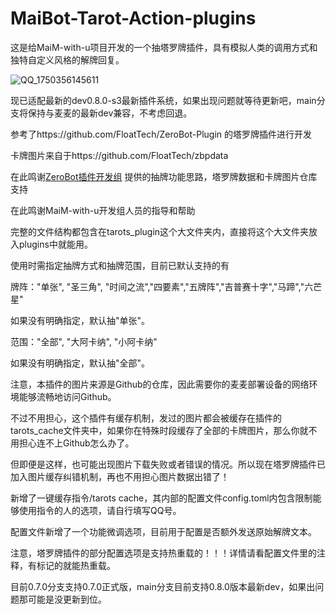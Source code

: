 # MaiBot-Tarot-Action-plugins
这是给MaiM-with-u项目开发的一个抽塔罗牌插件，具有模拟人类的调用方式和独特自定义风格的解牌回复。

![QQ_1750356145611](https://github.com/user-attachments/assets/baad7ac1-b064-4576-8aa8-0449b47e82a6)


现已适配最新的dev0.8.0-s3最新插件系统，如果出现问题就等待更新吧，main分支将保持与麦麦的最新dev兼容，不考虑回退。

参考了https://github.com/FloatTech/ZeroBot-Plugin
的塔罗牌插件进行开发

卡牌图片来自于https://github.com/FloatTech/zbpdata

在此鸣谢[ZeroBot插件开发组](https://github.com/FloatTech)
提供的抽牌功能思路，塔罗牌数据和卡牌图片仓库支持

在此鸣谢MaiM-with-u开发组人员的指导和帮助

完整的文件结构都包含在tarots_plugin这个大文件夹内，直接将这个大文件夹放入plugins中就能用。

使用时需指定抽牌方式和抽牌范围，目前已默认支持的有

牌阵："单张", "圣三角", "时间之流","四要素","五牌阵","吉普赛十字","马蹄","六芒星"

如果没有明确指定，默认抽"单张"。

范围："全部", "大阿卡纳", "小阿卡纳"

如果没有明确指定，默认抽"全部"。

注意，本插件的图片来源是Github的仓库，因此需要你的麦麦部署设备的网络环境能够流畅地访问Github。

不过不用担心，这个插件有缓存机制，发过的图片都会被缓存在插件的tarots_cache文件夹中，如果你在特殊时段缓存了全部的卡牌图片，那么你就不用担心连不上Github怎么办了。

但即便是这样，也可能出现图片下载失败或者错误的情况。所以现在塔罗牌插件已加入图片缓存纠错机制，再也不用担心图片数据出错了！

新增了一键缓存指令/tarots cache，其内部的配置文件config.toml内包含限制能够使用指令的人的选项，请自行填写QQ号。

配置文件新增了一个功能微调选项，目前用于配置是否额外发送原始解牌文本。

注意，塔罗牌插件的部分配置选项是支持热重载的！！！详情请看配置文件里的注释，有标记的就能热重载。

目前0.7.0分支支持0.7.0正式版，main分支目前支持0.8.0版本最新dev，如果出问题那可能是没更新到位。
